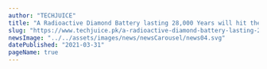 ```yaml
---
author: "TECHJUICE"
title: "A Radioactive Diamond Battery lasting 28,000 Years will hit the market in 2 years"
slug: "https://www.techjuice.pk/a-radioactive-diamond-battery-lasting-28000-years-will-hit-the-market-in-2-years/"
newsImage: "../../assets/images/news/newsCarousel/news04.svg"
datePublished: "2021-03-31"
pageName: true
---
```

